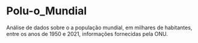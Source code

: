# Polu-o_Mundial
Análise de dados sobre o a população mundial, em milhares de habitantes, entre os anos de 1950 e 2021, informações fornecidas pela ONU.
